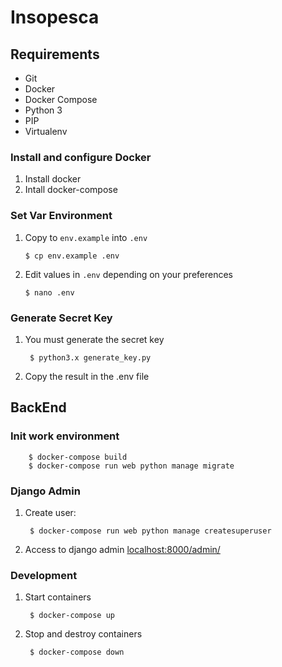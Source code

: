 # Insopesca
<!-- [![Build Status](https://travis-ci.org/JySa65/insopeca-api.svg?branch=master)](https://travis-ci.org/JySa65/insopeca-api) -->

## Requirements
* Git
* Docker
* Docker Compose
* Python 3
* PIP
* Virtualenv

### Install and configure Docker

1. Install docker
1. Intall docker-compose

### Set Var Environment

1. Copy to `env.example` into `.env`

       $ cp env.example .env

1. Edit values in `.env` depending on your preferences

       $ nano .env

### Generate Secret Key

1. You must generate the secret key
    
        $ python3.x generate_key.py

1. Copy the result in the .env file

## BackEnd

### Init work environment

        $ docker-compose build
        $ docker-compose run web python manage migrate

### Django Admin

1. Create user:

        $ docker-compose run web python manage createsuperuser

1. Access to django admin [localhost:8000/admin/](http://localhost:8000/admin/)

### Development

1. Start containers

        $ docker-compose up

1. Stop and destroy containers

        $ docker-compose down
